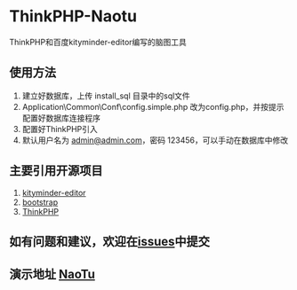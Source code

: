 # ThinkPHP-Naotu
ThinkPHP和百度kityminder-editor编写的脑图工具
## 使用方法
1. 建立好数据库，上传 install_sql 目录中的sql文件
2. Application\Common\Conf\config.simple.php 改为config.php，并按提示配置好数据库连接程序
3. 配置好ThinkPHP引入
4. 默认用户名为 admin@admin.com，密码 123456，可以手动在数据库中修改

## 主要引用开源项目
1. [kityminder-editor](https://github.com/fex-team/kityminder-editor)
2. [bootstrap](https://github.com/twbs/bootstrap)
3. [ThinkPHP](http://thinkphp.cn)

## 如有问题和建议，欢迎在[issues](https://github.com/simcyber/naotu/issues)中提交

## 演示地址 [NaoTu](http://naotu.xyz/)
